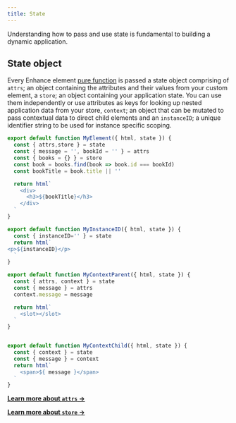 ```yaml
---
title: State
---
```


Understanding how to pass and use state is fundamental to building a dynamic application.

## State object

Every Enhance element [pure function](https://en.wikipedia.org/wiki/Pure_function) is passed a state object comprising of `attrs`; an object containing the attributes and their values from your custom element, a `store`; an object containing your application state. You can use them independently or use attributes as keys for looking up nested application data from your store, `context`; an object that can be mutated to pass contextual data to direct child elements and an `instanceID`; a unique identifier string to be used for instance specific scoping.

```javascript
export default function MyElement({ html, state }) {
  const { attrs,store } = state
  const { message = '', bookId = '' } = attrs
  const { books = {} } = store
  const book = books.find(book => book.id === bookId)
  const bookTitle = book.title || ''

  return html`
    <div>
      <h3>${bookTitle}</h3>
    </div>
  `
}
```


```javascript
export default function MyInstanceID({ html, state }) {
  const { instanceID='' } = state
  return html`
<p>${instanceID}</p>
  `
}

```

```javascript
export default function MyContextParent({ html, state }) {
  const { attrs, context } = state
  const { message } = attrs
  context.message = message

  return html`
    <slot></slot>
  `
}


export default function MyContextChild({ html, state }) {
  const { context } = state
  const { message } = context
  return html`
    <span>${ message }</span>
  `
}

```

<doc-callout level="none" mark="🗝">

**[Learn more about `attrs` →](/docs/learn/concepts/state/attributes)**

</doc-callout>

<doc-callout level="none" mark="💾">

**[Learn more about `store` →](/docs/learn/concepts/state/store)**

</doc-callout>

